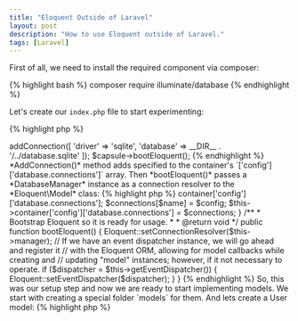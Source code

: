 ```yaml
---
title: "Eloquent Outside of Laravel"
layout: post
description: "How to use Eloquent outside of Laravel."
tags: [Laravel]
---
```


First of all, we need to install the required component via composer:

{% highlight bash %}
composer require illuminate/database
{% endhighlight %}

Let's create our `index.php` file to start experimenting:

{% highlight php %}
<?php

require 'vendor/autoload.php'

use Illuminate\Database\Capsule\Manager as Capsule;

$capsule = new Capsule();
{% endhighlight %}

*Capsule* class is a sort of helper to work with a database. It uses Laravel's Container inside to manage connections and to create a *DatabaseManager* object. 

The next step is to add a connection with the specified settings (driver, login, password):

{% highlight php %}
<?php
// index.php
$capsule->addConnection([
    'driver' => 'sqlite',
    'database' => __DIR__ . '/../database.sqlite'
]);

$capsule->bootEloquent();
{% endhighlight %}

*AddConnection()* method adds specified to the container's `['config']['database.connections']` array. Then *bootEloquent()* passes a *DatabaseManager* instance as a connection resolver to the *Eloquent\Model* class:

{% highlight php %}
<?php 
// Illuminate\Database\Capsule\Manager.php

/**
 * Register a connection with the manager.
 *
 * @param  array   $config
 * @param  string  $name
 * @return void
 */
public function addConnection(array $config, $name = 'default')
{
    $connections = $this->container['config']['database.connections'];

    $connections[$name] = $config;

    $this->container['config']['database.connections'] = $connections;
}

/**
 * Bootstrap Eloquent so it is ready for usage.
 *
 * @return void
 */
public function bootEloquent()
{
    Eloquent::setConnectionResolver($this->manager);

    // If we have an event dispatcher instance, we will go ahead and register it
    // with the Eloquent ORM, allowing for model callbacks while creating and
    // updating "model" instances; however, if it not necessary to operate.
    if ($dispatcher = $this->getEventDispatcher()) {
        Eloquent::setEventDispatcher($dispatcher);
    }
}

{% endhighlight %}

So, this was our setup step and now we are ready to start implementing models. We start with creating a special folder `models` for them. And lets create a User model:

{% highlight php %}
<?php

use Illuminate\Database\Eloquent\Model as Eloquent;

class User extends Eloquent
{
    protected $fillable = [
        'first_name',
        'last_name',
        'email'
    ];
}
{% endhighlight %}

And that is all! Now we can create and use Eloquent models in our application. The only required steps are:

1. Create a capsule manager and add a connection to it.
2. Boot eloquent on the capsule manager.
3. Create and use Eloquent models by extending *Eloquent\Model* class.
